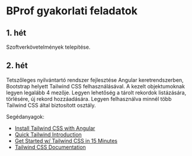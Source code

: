 # BProf gyakorlati feladatok

## 1. hét
Szoftverkövetelmények telepítése.

## 2. hét
Tetszőleges nyilvántartó rendszer fejlesztése Angular keretrendszerben, Bootstrap helyett Tailwind CSS felhasználásával. A kezelt objektumoknak legyen legalább 4 mezője. Legyen lehetőség a tárolt rekordok listázására, törlésére, új rekord hozzáadására. Legyen felhasználva minnél több Tailwind CSS által biztosított osztály.

Segédanyagok:
- [Install Tailwind CSS with Angular](https://tailwindcss.com/docs/guides/angular)
- [Quick Tailwind Introduction](https://www.better.dev/quick-tailwind-introduction)
- [Get Started w/ Tailwind CSS in 15 Minutes](https://www.youtube.com/watch?v=6zIuAyLZPH0)
- [Tailwind CSS Documentation](https://tailwindcss.com/docs/installation)